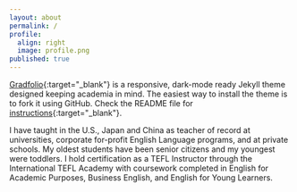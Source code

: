 ```yaml
---
layout: about
permalink: /
profile:
  align: right
  image: profile.png
published: true
---
```


[Gradfolio](https://github.com/jitinnair1/gradfolio){:target="_blank"} is a responsive, dark-mode ready Jekyll theme designed keeping academia in mind. The easiest way to install the theme is to fork it using GitHub. Check the README file for [instructions](https://github.com/jitinnair1/gradfolio#installation){:target="_blank"}.

I have taught in the U.S., Japan and China as teacher of record at universities, corporate for-profit English Language programs, and at private schools. My oldest students have been senior citizens and my youngest were toddlers. I hold certification as a TEFL Instructor through the International TEFL Academy with coursework completed in English for Academic Purposes, Business English, and English for Young Learners.


